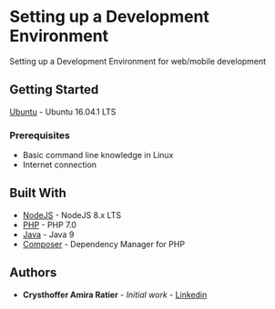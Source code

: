 # Setting up a Development Environment
Setting up a Development Environment for web/mobile development

## Getting Started
[Ubuntu](https://www.ubuntu.com/download/desktop) - Ubuntu 16.04.1 LTS

### Prerequisites
* Basic command line knowledge in Linux
* Internet connection

## Built With

* [NodeJS](https://nodejs.org/en/about/) - NodeJS 8.x LTS
* [PHP](https://secure.php.net/) - PHP 7.0
* [Java](https://www.java.com/pt_BR/) - Java 9
* [Composer](https://getcomposer.org/) - Dependency Manager for PHP

## Authors

* **Crysthoffer Amira Ratier** - *Initial work* - [Linkedin](https://www.linkedin.com/in/crysthofferatier/)
